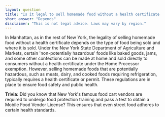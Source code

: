 ```yaml
---
layout: question
title: "Is it legal to sell homemade food without a health certificate in Manhattan?"
short_answer: "Depends"
disclaimer: "This is not legal advice. Laws may vary by region."
---
```


In Manhattan, as in the rest of New York, the legality of selling homemade food without a health certificate depends on the type of food being sold and where it is sold. Under the New York State Department of Agriculture and Markets, certain 'non-potentially hazardous' foods like baked goods, jams, and some other confections can be made at home and sold directly to consumers without a health certificate under the Home Processor exemption. However, selling homemade foods that are potentially hazardous, such as meats, dairy, and cooked foods requiring refrigeration, typically requires a health certificate or permit. These regulations are in place to ensure food safety and public health.

**Trivia:** Did you know that New York's famous food cart vendors are required to undergo food protection training and pass a test to obtain a Mobile Food Vendor License? This ensures that even street food adheres to certain health standards.
